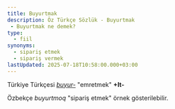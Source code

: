 ```yaml
---
title: Buyurtmak
description: Öz Türkçe Sözlük - Buyurtmak 
 - Buyurtmak ne demek?
type:
  - fiil
synonyms:
  - sipariş etmek
  - sipariş vermek
lastUpdated: 2025-07-18T10:58:00.000+03:00
---
```

Türkiye Türkçesi _[buyur-](/sozluk/buyurmak)_ "emretmek" **+It-** 

Özbekçe _buyurtmoq_ "sipariş etmek" örnek gösterilebilir.
